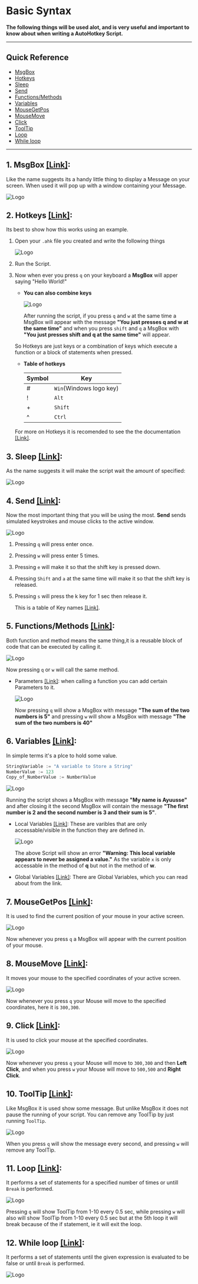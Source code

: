 # Basic Syntax
**The following things will be used alot, and is very useful and important to know about when writing a AutoHotkey Script.**

---
## Quick Reference
* [MsgBox](#1.-MsgBox-link)
* [Hotkeys](#2.-Hotkeys-link)
* [Sleep](#3.-Sleep-link)
* [Send](#4.-Send-link)
* [Functions/Methods](#5.-Functions/Methods-link)
* [Variables](#6.-Variables-link)
* [MouseGetPos](#7.-MouseGetPos-link)
* [MouseMove](#8.-MouseMove-link)
* [Click](#9.-Click-link)
* [ToolTip](#10.-ToolTip-link)
* [Loop](#11.-Loop-link)
* [While loop](#12.-While-loop-link)

----

## **1. MsgBox** [[Link]](https://www.autohotkey.com/docs/v2/lib/MsgBox.htm):
Like the name suggests its a handy little thing to display a Message on your screen. When used it will pop up with a window containing your Message.

![Logo](Images/MsgBox_example.png)

## **2. Hotkeys** [[Link]](https://www.autohotkey.com/docs/v2/Hotkeys.htm):
Its best to show how this works using an example.

1. Open your `.ahk` file you created and write the following things
        
    ![Logo](Images/Hello_World.png)
        
2. Run the Script.
3. Now when ever you press `q` on your keyboard a **MsgBox** will apper saying "Hello World!"

     * **You can also combine keys**

        ![Logo](Images/key_Combinations.png)

        After running the script, if you press `q` and `w` at the same time a MsgBox will appear with the message **"You just presses q and w at the same time"** and when you press `shift` and `q` a MsgBox with **"You just presses shift and q at the same time"** will appear. 
         
    So Hotkeys are just keys or a combination of keys which execute a function or a block of statements when pressed.

    * **Table of hotkeys**

        | Symbol    | Key   |
        | -------   | ----  | 
        |#          |     `Win`(Windows logo key)  |
        |!           |     `Alt`  | 
        |+           |      `Shift` | 
        |^           |     `Ctrl`  |

    For more on Hotkeys it is recomended to see the the documentation  [[Link]](https://www.autohotkey.com/docs/v2/Hotkeys.htm).
    
## **3. Sleep** [[Link]](https://www.autohotkey.com/docs/v2/lib/Sleep.htm):
As the name suggests it will make the script wait the amount of specified:

![Logo](Images/Sleep_example.png)

## **4. Send** [[Link]](https://www.autohotkey.com/docs/v2/howto/SendKeys.htm):
Now the most important thing that you will be using the most.
**Send** sends simulated keystrokes and mouse clicks to the active window.

![Logo](Images/SendKeys.png)

1. Pressing `q` will press enter once.
2. Pressing `w` will press enter 5 times.
3. Pressing `e` will make it so that the shift key is pressed down.
4. Pressing `Shift` and `a` at the same time will make it so that the shift key is released.
5. Pressing `s` will press the k key for 1 sec then release it.

    This is a table of Key names [[Link]](https://www.autohotkey.com/docs/v2/lib/Send.htm#keynames).

## **5. Functions/Methods** [[Link]](https://www.autohotkey.com/docs/v2/Variables.htm): 
Both function and method means the same thing,it is a reusable block of code that can be executed by calling it.

![Logo](Images/fns_1.png)

 Now pressing `q` or `w` will call the same method.

 * Parameters [[Link]](https://www.autohotkey.com/docs/v2/Functions.htm#param): when calling a function you can add certain Parameters to it.

    ![Logo](Images/fns_2.png)
    
    Now pressing `q` will show a MsgBox with message **"The sum of the two numbers is 5"**  and pressing `w` will show a MsgBox with message **"The sum of the two numbers is 40"**


## **6. Variables** [[Link]](https://www.autohotkey.com/docs/v2/Variables.htm): 
In simple terms it's a plce to hold some value.
``` Python
StringVariable := "A variable to Store a String"
NumberValue := 123
Copy_of_NumberValue := NumberValue
```
![Logo](Images/Variable_eg.png)

Running the script shows a MsgBox with message **"My name is Ayuusse"** and after closing it the second MsgBox will contain the message **"The first number is 2 and the second number is 3 and their sum is 5"**.

* Local Variables [[Link]](https://www.autohotkey.com/docs/v2/Functions.htm#Local): These are varibles that are only accessable/visible in the function they are defined in.

    ![Logo](Images/Local_Var.png)

    The above Script will show an error **"Warning: This local variable appears to never be assigned a value."** As the variable `x` is only accessable in the method of **q** but not in the method of **w**.

* Global Variables [[Link]](https://www.autohotkey.com/docs/v2/Functions.htm#Global): There are Global Variables, which you can read about from the link.

## **7. MouseGetPos** [[Link]](https://www.autohotkey.com/docs/v2/lib/MouseGetPos.htm): 
It is used to find the current position of your mouse in your active screen.

![Logo](Images/Mouse_getPos.png)

Now whenever you press `q` a MsgBox will appear with the current position of your mouse.

## **8. MouseMove** [[Link]](https://www.autohotkey.com/docs/v2/lib/MouseMove.htm): 
It moves your mouse to the specified coordinates of your active screen.

![Logo](Images/Mouse_Move.png)

Now whenever you press `q` your Mouse will move to the specified coordinates, here it is `300,300`.

## **9. Click** [[Link]](https://www.autohotkey.com/docs/v2/lib/Click.htm):
It is used to click your mouse at the specified coordinates.

![Logo](Images/Click.png)

Now whenever you press `q` your Mouse will move to `300,300` and then **Left Click**, and when you press `w` your Mouse will move to `500,500` and **Right Click**.

## **10. ToolTip** [[Link]](https://www.autohotkey.com/docs/v2/lib/ToolTip.htm): 
Like MsgBox it is used show some message. But unlike MsgBox it does not pause the running of your script. You can remove any ToolTip by just running `ToolTip`.
    
![Logo](Images/ToolTip1.png)

When you press `q` will show the message every second, and pressing `w` will remove any ToolTip.  

## **11. Loop** [[Link]](https://www.autohotkey.com/docs/v2/lib/Loop.htm): 
It performs a set of statements for a specified number of times or untill `Break` is performed.

![Logo](Images/Loop.png)

Pressing `q` will show ToolTip from 1-10 every 0.5 sec, while pressing `w` will also will show ToolTip from 1-10 every 0.5 sec but at the 5th loop it will break because of the if statement, ie it will exit the loop. 

## **12. While loop** [[Link]](https://www.autohotkey.com/docs/v2/lib/While.htm): 
It performs a set of statements until the given expression is evaluated to be false or until `Break` is performed.

![Logo](Images/Loop.png)
